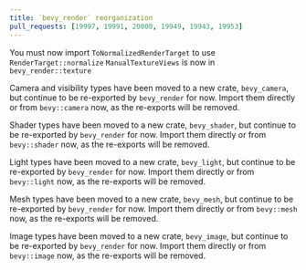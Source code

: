 ```yaml
---
title: `bevy_render` reorganization
pull_requests: [19997, 19991, 20000, 19949, 19943, 19953]
---
```


You must now import `ToNormalizedRenderTarget` to use `RenderTarget::normalize`
`ManualTextureViews` is now in `bevy_render::texture`

Camera and visibility types have been moved to a new crate, `bevy_camera`, but continue to be re-exported by `bevy_render` for now.
Import them directly or from `bevy::camera` now, as the re-exports will be removed.

Shader types have been moved to a new crate, `bevy_shader`, but continue to be re-exported by `bevy_render` for now.
Import them directly or from `bevy::shader` now, as the re-exports will be removed.

Light types have been moved to a new crate, `bevy_light`, but continue to be re-exported by `bevy_render` for now.
Import them directly or from `bevy::light` now, as the re-exports will be removed.

Mesh types have been moved to a new crate, `bevy_mesh`, but continue to be re-exported by `bevy_render` for now.
Import them directly or from `bevy::mesh` now, as the re-exports will be removed.

Image types have been moved to a new crate, `bevy_image`, but continue to be re-exported by `bevy_render` for now.
Import them directly or from `bevy::image` now, as the re-exports will be removed.
